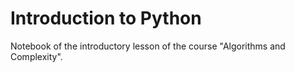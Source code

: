 # Introduction to Python
Notebook of the introductory lesson of the course "Algorithms and Complexity".
